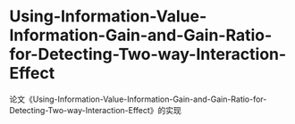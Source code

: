 # Using-Information-Value-Information-Gain-and-Gain-Ratio-for-Detecting-Two-way-Interaction-Effect

论文《Using-Information-Value-Information-Gain-and-Gain-Ratio-for-Detecting-Two-way-Interaction-Effect》的实现
